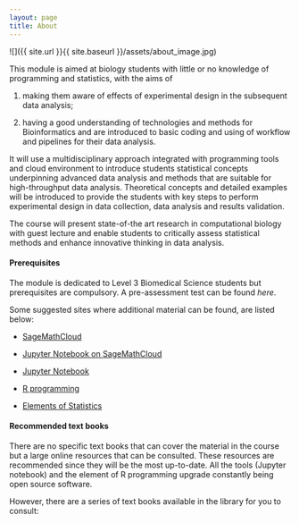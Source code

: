 ```yaml
---
layout: page
title: About
---
```


![]({{ site.url }}{{ site.baseurl }}/assets/about_image.jpg)

This module is aimed at biology students with little or no knowledge of programming and statistics, with the aims of

1. making them aware of
effects of experimental design in the subsequent data analysis;

2. having a good understanding of technologies and methods for Bioinformatics and are introduced to basic coding and using of workflow and
pipelines for their data analysis.

It will use a multidisciplinary approach integrated with programming
tools and cloud environment to introduce students statistical concepts
underpinning advanced data analysis and methods that are suitable for
high-throughput data analysis.  Theoretical concepts and detailed
examples will be introduced to provide the students with key steps to
perform experimental design in data collection, data analysis and
results validation.

The course will present state-of-the art research in computational
biology with guest lecture and enable students to critically assess
statistical methods and enhance innovative thinking in data analysis.


#### Prerequisites

The module is dedicated to Level 3 Biomedical Science students but
prerequisites are compulsory. A pre-assessment test can be found
*here*.

Some suggested sites where additional material can be found, are listed
below:

* [SageMathCloud](https://cloud.sagemath.com)

* [Jupyter Notebook on
SageMathCloud](https://www.youtube.com/watch?v=cR0JV8bmUt0)

* [Jupyter
Notebook](http://blog.revolutionanalytics.com/2015/09/using-r-with-jupyter-notebooks.html)

* [R programming](http://www.statmethods.net/)

* [Elements of Statistics](http://www.open.edu/openlearnworks/mod/oucontent/view.php?id=18263&printable=1)

#### Recommended text books

There are no specific text books that can cover the material in the
course but a large online resources that can be consulted. These
resources are recommended since they will be the most up-to-date. All
the tools (Jupyter notebook) and the element of R programming upgrade
constantly being open source software.

However, there are a series of text books available in the library for
you to consult:

